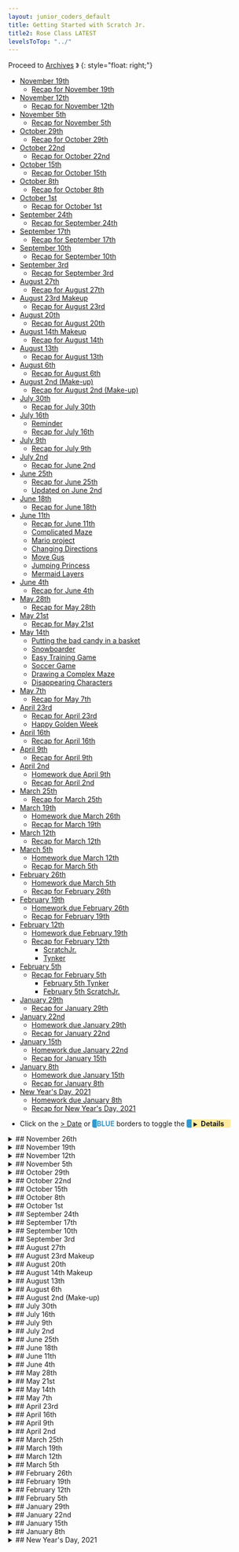 ```yaml
---
layout: junior_coders_default
title: Getting Started with Scratch Jr.
title2: Rose Class LATEST
levelsToTop: "../"
---
```



Proceed to [Archives](./RoseClassNotesArchived.html) 》 
{: style="float: right;"}
<br clear="both">

<div id="toc">

* [November 19th](#november-19th)
  * [Recap for November 19th](#recap-for-november-19th)
* [November 12th](#november-12th)
  * [Recap for November 12th](#recap-for-november-12th)
* [November 5th](#november-5th)
  * [Recap for November 5th](#recap-for-november-5th)
* [October 29th](#october-29th)
  * [Recap for October 29th](#recap-for-october-29th)
* [October 22nd](#october-22nd)
  * [Recap for October 22nd](#recap-for-october-22nd)
* [October 15th](#october-15th)
  * [Recap for October 15th](#recap-for-october-15th)
* [October 8th](#october-8th)
  * [Recap for October 8th](#recap-for-october-8th)
* [October 1st](#october-1st)
  * [Recap for October 1st](#recap-for-october-1st)
* [September 24th](#september-24th)
  * [Recap for September 24th](#recap-for-september-24th)
* [September 17th](#september-17th)
  * [Recap for September 17th](#recap-for-september-17th)
* [September 10th](#september-10th)
  * [Recap for September 10th](#recap-for-september-10th)
* [September 3rd](#september-3rd)
  * [Recap for September 3rd](#recap-for-september-3rd)
* [August 27th](#august-27th)
  * [Recap for August 27th](#recap-for-august-27th)
* [August 23rd Makeup](#august-23rd-makeup)
  * [Recap for August 23rd](#recap-for-august-23rd)
* [August 20th](#august-20th)
  * [Recap for August 20th](#recap-for-august-20th)
* [August 14th Makeup](#august-14th-makeup)
  * [Recap for August 14th](#recap-for-august-14th)
* [August 13th](#august-13th)
  * [Recap for August 13th](#recap-for-august-13th)
* [August 6th](#august-6th)
  * [Recap for August 6th](#recap-for-august-6th)
* [August 2nd (Make-up)](#august-2nd-make-up)
  * [Recap for August 2nd (Make-up)](#recap-for-august-2nd-make-up)
* [July 30th](#july-30th)
  * [Recap for July 30th](#recap-for-july-30th)
* [July 16th](#july-16th)
  * [Reminder](#reminder)
  * [Recap for July 16th](#recap-for-july-16th)
* [July 9th](#july-9th)
  * [Recap for July 9th](#recap-for-july-9th)
* [July 2nd](#july-2nd)
  * [Recap for June 2nd](#recap-for-june-2nd)
* [June 25th](#june-25th)
  * [Recap for June 25th](#recap-for-june-25th)
  * [Updated on June 2nd](#updated-on-june-2nd)
* [June 18th](#june-18th)
  * [Recap for June 18th](#recap-for-june-18th)
* [June 11th](#june-11th)
  * [Recap for June 11th](#recap-for-june-11th)
  * [Complicated Maze](#complicated-maze)
  * [Mario project](#mario-project)
  * [Changing Directions](#changing-directions)
  * [Move Gus](#move-gus)
  * [Jumping Princess](#jumping-princess)
  * [Mermaid Layers](#mermaid-layers)
* [June 4th](#june-4th)
  * [Recap for June 4th](#recap-for-june-4th)
* [May 28th](#may-28th)
  * [Recap for May 28th](#recap-for-may-28th)
* [May 21st](#may-21st)
  * [Recap for May 21st](#recap-for-may-21st)
* [May 14th](#may-14th)
  * [Putting the bad candy in a basket](#putting-the-bad-candy-in-a-basket)
  * [Snowboarder](#snowboarder)
  * [Easy Training Game](#easy-training-game)
  * [Soccer Game](#soccer-game)
  * [Drawing a Complex Maze](#drawing-a-complex-maze)
  * [Disappearing Characters](#disappearing-characters)
* [May 7th](#may-7th)
  * [Recap for May 7th](#recap-for-may-7th)
* [April 23rd](#april-23rd)
  * [Recap for April 23rd](#recap-for-april-23rd)
  * [Happy Golden Week](#happy-golden-week)
* [April 16th](#april-16th)
  * [Recap for April 16th](#recap-for-april-16th)
* [April 9th](#april-9th)
  * [Recap for April 9th](#recap-for-april-9th)
* [April 2nd](#april-2nd)
  * [Homework due April 9th](#homework-due-april-9th)
  * [Recap for April 2nd](#recap-for-april-2nd)
* [March 25th](#march-25th)
  * [Recap for March 25th](#recap-for-march-25th)
* [March 19th](#march-19th)
  * [Homework due March 26th](#homework-due-march-26th)
  * [Recap for March 19th](#recap-for-march-19th)
* [March 12th](#march-12th)
  * [Recap for March 12th](#recap-for-march-12th)
* [March 5th](#march-5th)
  * [Homework due March 12th](#homework-due-march-12th)
  * [Recap for March 5th](#recap-for-march-5th)
* [February 26th](#february-26th)
  * [Homework due March 5th](#homework-due-march-5th)
  * [Recap for February 26th](#recap-for-february-26th)
* [February 19th](#february-19th)
  * [Homework due February 26th](#homework-due-february-26th)
  * [Recap for February 19th](#recap-for-february-19th)
* [February 12th](#february-12th)
  * [Homework due February 19th](#homework-due-february-19th)
  * [Recap for February 12th](#recap-for-february-12th)
    * [ScratchJr.](#scratchjr)
    * [Tynker](#tynker)
* [February 5th](#february-5th)
  * [Recap for February 5th](#recap-for-february-5th)
    * [February 5th Tynker](#february-5th-tynker)
    * [February 5th ScratchJr.](#february-5th-scratchjr)
* [January 29th](#january-29th)
  * [Recap for January 29th](#recap-for-january-29th)
* [January 22nd](#january-22nd)
  * [Homework due January 29th](#homework-due-january-29th)
  * [Recap for January 22nd](#recap-for-january-22nd)
* [January 15th](#january-15th)
  * [Homework due January 22nd](#homework-due-january-22nd)
  * [Recap for January 15th](#recap-for-january-15th)
* [January 8th](#january-8th)
  * [Homework due January 15th](#homework-due-january-15th)
  * [Recap for January 8th](#recap-for-january-8th)
* [New Year's Day, 2021](#new-years-day-2021)
  * [Homework due January 8th](#homework-due-january-8th)
  * [Recap for New Year's Day, 2021](#recap-for-new-years-day-2021)

</div>

-   Click on the [> Date]() or <span style="color: #3399cc;  border-left: 9px solid #3399cc!important;border-radius: 4px 4px; font-weight: bold">BLUE</span> borders to toggle the <span style="background-color:#ffeca0; border-left: 10px solid #3399cc !important;border-radius: 4px 4px;"><b> &nbsp;<span style="font-size: 70%">▶︎</span>&nbsp;&nbsp;Details&nbsp;&nbsp;&nbsp;&nbsp;</b></span> 

<details markdown=1>
<summary markdown=1>## November 26th
</summary>

## November 26th


### Recap for November 26th

Good progress today, forward class today, though we started off with a rousing session of a game that I recently made. The kids were nice enough to give it a thorough test run. 

{% include zakviewer.html Name="PBRR Paint Battle Crush on Scratch" ID="https://scratch.mit.edu/projects/601710943/" caption="" %}


Then back to work:

Kimetsu no Yaiba 

{% include zakviewer.html Name="Kimetsu no Yaiba" ID="https://scratch.mit.edu/projects/607328364/" caption="Student K made the ball move in a zig zag on key press." %}

Harry Potter

{% include tynkerprojectpage.html Name="Harry Potter" ID="https://www.tynker.com/play/christmas-project/61a360f8e1380855ee2817d4-878417XqWNXzQlrpsQ72WzjKftAdYk" caption="Student Y worked on making buttons and clicking the buttons go to a new level. He also added music" %}

</details>


<details markdown=1>
<summary markdown=1>## November 19th
</summary>

## November 19th

### Recap for November 19th

Kimetsu No Yaiba 
  : Today Student K  made the effects we make in previous weeks be hidden at the start. We make the effects start at tanjiro, even after he has moved using when arrow key is pressed blocks. He modified some of the effects to make them look better. 

{% include zakviewer.html Name="Kimetsu No Yaiba 2021 11 19" ID="https://scratch.mit.edu/projects/604612623/" caption="Press the arrow keys and buttons to see the effects." %}

</details>


<details markdown=1>
<summary markdown=1>## November 12th
</summary>

## November 12th

### Recap for November 12th

Flaming sword animation
  : Student K made a simple animation so that a flame would fly out his sword. We used the onion skin feature of Scratch a little bit more used a repeat loop to cycle the costumes, with a small wait in between. We figured out together how many times we would need to go through the loop based on how many costumes we would need. This is counter-intuitive, because actually you need to step through one less that the number of costumes. This is a good exercise in logical thinking. 


{% include zakviewer.html Name="Kimetsu No Yaiba 2021 11 12 KEI on Scratch" ID="https://scratch.mit.edu/projects/600495591/" caption="Click the button at the top right to see the effect." %}


Student Y worked on making his death ray turn white. He had the right blocks but had to do some work to correct the sequence of actions. In addition we had to figure out exactly how many times to repeat one of the loops. This involved a little bit of  algebra. We had to solve the equation 30 + 15 * x = 5585. The answer, 370, represents the number of times the size needed to be increased before it completely filled the screen. After that, we needed to detect when all the clones have been deleted before transtioning to the next level. We created a variable that added one each time a clone is created and subtracted one each time a clone is deleted. A wait until 1 loop waits until this variable returns to zero before switching to the next level. 

{% include tynkerprojectpage.html Name="" ID="https://www.tynker.com/play/test/6184ed36b8e619673c62e17a-231610XjGq8WUhbSaJ5hEmgsSmKrIk" caption="this demonstates how the transition works" %}

</details> 

<details markdown=1>
<summary markdown=1>## November 5th 
</summary>

## November 5th 



### Recap for November 5th 

Kimetsu No Yaiba
  : Two classes ago we made a water breath that jumps in a parabola across the screen. This week we modified it so the fire breath gets larger and then smaller as it moves along the parabola. The key is understanding that the velocity is positive as it rises, and negative as it falls. So it changes size along with the velocity.

{% include imgur.html title="Kimetsu No Yaiba 2021 11 05 KEI on Scratch" ID="" caption="https://i.imgur.com/9rk9i7p.png" width="" height="" spacer="" %}
  
  
{% include zakviewer.html Name="Kimetsu No Yaiba 2021 11 05" ID="https://scratch.mit.edu/projects/595753085/" caption="Click the 3rd button to make the fire breath move." %}

Harry Potter
  : Student Y worked on improving Voldermort's death ray. His goal was to make the ray get larger and larger until it turned totally white. We were finally able to create the effect using the brightness and invert effects. When Harry survives the curse, he 
  gets a scar. He also added some trees to add texture to the project.

  
{% include tynkerprojectpage.html Name="" ID="https://www.tynker.com/play/change-backdrop/6184ed36b8e619673c62e17a-135807XkA7t8ErUBDELEmfqe3DsyAk" caption="The effect can be seen here." %}

</details>


<details markdown=1>
<summary markdown=1>## October 29th
</summary>

## October 29th


### Recap for October 29th

Harry Potter
  : Today we used clones to send a death ray to Baby Harry Potter. We modified the shape of the bullet and controlled how many bullets and where they came and went to. As always, very precise work from Student Y.

{% include tynkerprojectpage.html Name="" ID="https://www.tynker.com/play/harry-potter-2020-10-29/6180aaa636af7560642df6fc-530578XiQM9kLUL7hfGOBYQHcUyEok" caption="" %}


Kimetsu no Yaiba 
  : Student K worked on making the sword, tanjiro, and water breath all move together. This involved making all of them respond to  a flash broadcast, as well as making sure they were properly positioned together in relation to each other with change x and y blocks before the main movement started. Next week we will add a fire breath.

{% include zakviewer.html Name="Kimetsu No Yaiba 2021 10 29 KEI" ID="https://scratch.mit.edu/projects/593605807/" caption="" %}

</details>





<details markdown=1>
<summary markdown=1>## October 22nd
</summary>

## October 22nd

### Recap for October 22nd


Kimetsu no Yaiba Game
  : Something really special happened in our class today. Today's goal was to make a character move when the first button was clicked. The student chose a path for the character like a slanted letter N. To show how to make the character glide slowly up and to the right, I was effectively teaching the student simple (cartesian) geometry. And, by using variables to code it I was introducing simple algebra. What was amazing that this would normally be considered several years beyond this student's math level, but by using Scratch (and going in small incremental steps) he was able to understand the basic concepts **naturally**. It was really great! This was a perfect example of how learning coding can enhance, even accelerate, learning in other fields. 

{% include imgur.html title="" ID="https://i.imgur.com/IheZ66y.png" caption="Algebra and geometry meet Scratch:<br> X' = X + A, Y' = Y + B " width="" height="" spacer="" %}

{% include zakviewer.html Name="Kimetsu No Yaiba 2021 10 22 Wave Motion in an N on Scratch" ID="https://scratch.mit.edu/projects/588211736/" caption="Click on the top left button to see the wave move in an N shape" %}

Harry Potter
  : This week worked on creating a better green flash of light for Voldermort's spell against Baby Harry Potter. First I showed how we could use clones to create the effect:

{% include zakviewer.html Name="Death Ray Demo on Scratch" ID="https://scratch.mit.edu/projects/587873991/" caption="Demo of death ray. Click anywhere on stage to cast the spell. Click many times with short waits to create cool effects. Click Voldermort to toggle the color effect." %}

We added a wand to the Voldemort character, which involved good paint tool practice, carefully reshaping and positioning the wand. Then we identified the start and stop points of the spell and were able to make it go to the end of the wand.

{% include tynkerprojectpage.html Name="" ID="https://www.tynker.com/play/harry-potter-demo-2021-10-23-just-the-awntd/61731384c8677e39b447baee-812897Xj9fAi8gyKTrhyWBqQ2AZzok" caption="This is a demo. The green dot that appears after 5 seconds will be a death ray. " %}

Duel to the Death
  : During the break we all had a lot of fun playing Harry Potter Death Duel together.

{% include zakviewer.html Name="Harry Potter Duel on Scratch" ID="https://scratch.mit.edu/projects/123453890/" caption="" %}


</details>

<details markdown=1>
<summary markdown=1>## October 15th
</summary>

## October 15th

### Recap for October 15th

Kimetsu no Yaiba
  : Today Student K aimed to make his character jump across the stream in a parabola. I showed him how to make gravity and I gave him the code for small loop that makes a parabola. He spent some time carefully copying it which I think was a very good practice using the interface, for example, typing, finding blocks, and distinguishing blocks from each other, as well as getting a sense of what the blocks do. 
  
  : Once he got that coded, we had to do a little troubleshooting. Instead of jumping in a parabola, his character jumped up and down. I prompted him to describe carefully what had gone wrong and what block would have an effect on that. By doing this, he was able to notice that he had used a set block instead of a change block. 

Harry Potter
  : Student Y took to the blackboard and in very good detail gave a broad picture of his entire project especially the final section that involves a game between Voldemort and Dumbledore. 


  : In the game, people use the keyboard to increase the strength of different aspects of the actor, such as the wand, the "thoughts", the bravery, and the strength of the character. When you press the space key the two characters cast a spell and attack each other with a flash of light. 

  : This looks like it might be a very very interesting game and having an overview of where the game will go will help us be able to coded. In addition he worked on the latter part of Section 2. by fine tuning how the character of Dumbledore appears and speaks. I showed him how to use the same block with an exciting excited thought bubble to make it look more interesting. 

</details>



<details markdown=1>
<summary markdown=1>## October 8th
</summary>

## October 8th


### Recap for October 8th
 Student K worked on his Kimetsu No Yaiba game. We discussed how th game would be played. We focused on dividing the game into Actors, Objects, and Events. 

* Actors: Hero and Bad Guy
* Objects: Buttons for different Attacks
* Events:
  * Bad guy attacks when the Hero is too close
  * Hero attacks when the space bar is pressed
  * Hero dies if Health points are less thaan 0
  * Bad guy dies if Health points are less than 0
  * When Wather Breath button is pressed, the Water Breath Attack happens.

{% include zakviewer.html Name="Kimetsu No Yaiba 2021 10 08" ID="https://scratch.mit.edu/projects/581149671/" caption="Clicking the 2nd Actor makes the arrows fly as a  Water Breath" %}

Student Y added more action to his Harry Potter game. In addition to adding a new chapter, he added a 'flash of light' effect as Voldermort attack Harry. He also helped the other student explain his game.


{% include tynkerprojectpage.html Name="" ID="https://www.tynker.com/play/harry-potter-2021-10-08/6163d7e312456d08885b576b-673006XuO18akfLPQHFuhFPvZaZcQk" caption="" %}
</details>



<details markdown=1>
<summary markdown=1>## October 1st
</summary>

## October 1st

### Recap for October 1st

The theme of the day was user input. Student discovered ways that adding user input can make a game more fun.

Harry Potter
  : Student Y made me a list of Harry Potter projects that he enjoyed. He learned how to copy and paste urls and made a list including a short description of what he liked about each project. He seem to especially enjoy a project about dueling Harry Potter's that involved user clicking certain keys. 

{% include tynkerprojectpage.html Name="" ID="https://www.tynker.com/play/harry-potter/611629f32b927977910a841a-793091XqZg8j,6OqLt2LgDVUqsO28k" caption="Hopefully he will incorporate some of that into his ongoing Harry Potter project.,, which has been extended since last time." %}



Fighting Game
  : Student K also continued working on his recent Fighting Game. He combined two sprite into one with two costumes, and also learned how to make the character respond to keep presses to control the characters who are fighting.

{% include zakviewer.html Name="Untitled\-2" ID="https://scratch.mit.edu/projects/530894339/" caption="This now includes a health bar as well, but it doesn't quite work." %}


</details>


<details markdown=1>
<summary markdown=1>## September 24th
</summary>

## September 24th

### Recap for September 24th


Tynker
  : Kids worked on individual projects today

Harry Potter
  : Student Y continued adding narration to his Harry Potter Project. 
  
{% include tynkerprojectpage.html Name="" ID="https://www.tynker.com/play/harry-potter/611629f32b927977910a841a-472026Xlb4Tl6yYlIoqM.VtCi6FPok" caption="" %}

He was very excited to be able to synchronize the sound to his animation.

{% include tynkerprojectpage.html Name="" ID="https://www.tynker.com/play/harry-potter-gifs-/61235abf1ca85a315c557f2a-271496XoqbvdhcgmU.xD8jIYm04Sgk" caption="" %}


Student R started working on a Kimestu no Yaiba project. T


{% include tynkerprojectpage.html Name="" ID="https://www.tynker.com/play/-/614d79dbb118f97fa74957f4-858201XlqaX9QXu6DPKDAgUcWZLD0k" caption="" %}

Scratch
  : Students Y and R worked on exploring various Scratch Projects for future projects. 

Farewells
  : During the break time, we celebrated the last day of some of our students. We wish them good luck and good fortune on their travels, and look forward to seeing them again in the future.


</details>



<details markdown=1>
<summary markdown=1>## September 17th

</summary>

## September 17th


### Recap for September 17th

Songs
  :: The main challenge for today in the Songs project was making the buttons disappear when the music is playing, and come back when the music is done. We needed to create several blocks like the ones below. 

{% include imgur.html title="" ID="https://i.imgur.com/levL7MS.png" caption="Careful attention has to be paid to the names of the clear screen messages to make it work." width="" height="" spacer="" %}

{% include tynkerprojectpage.html Name="" ID="https://www.tynker.com/play/sounds/6147b5b9d4521b44ce1131fd-830031XqxXMOfnZAtG8fyaCQg80dok" caption="" %}

Harry Potter
  : Student Y added more to his story about Harry Potter, especially working on playing with the size and timing of Voldermort's appearance.

{% include tynkerprojectpage.html Name="" ID="https://www.tynker.com/play/harry-potter/611629f32b927977910a841a-201699XsSKPbkDjEPUhfEOGx5,qQkk" caption="" %}


Scratch
  : The scratch kids explored and "hacked" a few drawing projects such as the following one. 

{% include zakviewer.html Name="Drawing Shapes v2 needs fix" ID="https://scratch.mit.edu/projects/570379323/"  caption="The original code was too difficult for them, but the goal was to demonstrate some of Scratch's capabilities." %}


ScratchJr 
  : Student J Created a Road Crossing project, with a little help from me, a bit similar to this one:

  
{% include giphy.html link="https://media.giphy.com/media/DDDMOrtKeBEyue6KVF/" %} 




</details>


<details markdown=1>
<summary markdown=1>## September 10th
</summary>

## September 10th

### Recap for September 10th


Music Jukebox
  : Student R adapted a Music Jukebox project on Tynker. She worked on using the when this actor clicked blocks. She chose and imported some music, and made buttons that would play the music when clicked. In addition she learned to use broadcasting to make the other buttons disappear when one piece of music is playing. We talked about the advantages and disadvantages of putting text on the background or in the character itself.  

Harry Potter 
  : Student Y continued working on his Harry Potter Project, adding more narration and action. He used the set size block to control the size and swith costume blocks to change the character as the story proceeded.

First Person Shooter
  : The Scratch kids did a First Person Shooter Tutorial that involves movement and forever loops.

{% include zakviewer.html Name="rabbit FPS simplified tutorial 1 setting up the bad guy" ID="https://scratch.mit.edu/projects/568671949" caption="" %}

</details>




<details markdown=1>
<summary markdown=1>## September 3rd
</summary>

## September 3rd

### Recap for September 3rd

Today students worked on individual projects. Projects included

Basket Game
  : The student added more balls ot his game. The project uses conditionals, screen wrapping, movement blocks

First Person Shooter
  : We made the gun for the shooter, and talked about drawing and object placement, direction angles and limiting movement, following the mouse. 

{% include imgur.html title="" ID="https://i.imgur.com/7PD2m9f.png" caption="This keeps the gun pointing within a given sector" width="" height="" spacer="" %}

Harry Potter Game 
  : This student started making an introduction to Harry Potter Project, based on a model I gave him.

Beginning ScratchJr.
  : A new student joined this week, and I gave him an introduction to ScratchJr that included using the green flag and touch blockss, and various other blocks. Based on the fishtank sample project he make his own project

</details>


<details markdown=1>
<summary markdown=1>## August 27th
</summary>

## August 27th

### Recap for August 27th

Today we had kids doing a variety of projects. Some kids were working on modifying the Cat Training project from last week. We added jumps and costume changes. The project is primarily a demo project to explain broadcasts, it includes some repeat loops and motion scripts. 

{% include zakviewer.html Name="Cats v2" ID="https://scratch.mit.edu/projects/560505433/" caption="" %}



A Tynker student continued gathering items for a Harry Potter project. We talked about you could make a simple Harry potter project using the images he was collecting. The idea was to have a narrator who would tell the story and the action would be illustrated to the side using the gifs. As an incentive, we agreed to each a make a Harry Potter project to share with each other. I showed him the first part of my project:

{% include tynkerprojectpage.html Name="Voldermort" ID="https://www.tynker.com/play/voldermort-is-a-scary-dude/612aeeda49d5e357891e2e6e-361824Xr3j3haFusUHp9,HBzlsFYck" caption="" %}

Another student added a sequel to her Favorite Song Project. I like this kind of project that shows the student's individuality. 


{% include tynkerprojectpage.html Name="" ID="https://www.tynker.com/play/my-favorite-song-part-2/612c55cf419e6a561c1e0c3a-822927XndSxgcLe294xaBv1RPco6Ak" caption="This kind of project depends on using levels and simple say blocks, but is a good beginning for larger projects." %}


</details>


<details markdown=1>
<summary markdown=1>## August 23rd Makeup
</summary>

## August 23rd Makeup

### Recap for August 23rd

Student Y learned how to import gif files into Tynker and started a Harry Potter project.


{% include tynkerprojectpage.html Name="Harry Potter Gifs" ID="https://www.tynker.com/play/harry-potter-gifs-/61235abf1ca85a315c557f2a-968910XpFFFTCfrRYrqXvp7yJ3rsok" caption="" %}

</details>



<details markdown=1>
<summary markdown=1>## August 20th
</summary>

## August 20th


Several announcements:
  : The class notes for last weekend are on the website. We have had a lot of makeup classes recently, and, to avoid confusion, let me explicitly state that class notes for your child's makeup classes are on the page for their usual class, not for the day they attended. For example a Monday student who attends a makeup on Friday will have any notes relevant to him/her on the Monday Page. 

  : Since we are heading into another Emergency Period, we will be strictly enforcing our Covid guidelines around hand washing, social distancing and mask wearing, etc. If you could remind your child these are important rules and of the need to cooperate with them that would be helpful. In addition, seating and snack times will be staggered accordingly.

  : We are pleased that for the most part students are focused and attentive during class, and with their cooperation we are creating a fun, relaxed, yet productive learning environment. However, to maintain this, it would be a good time to remind your child that the main activity in class should be working on assignments and projects, i.e. learning to code. I want to avoid ending the day with a child not having made any tangible progress.  Exploring games and playing them, while educational and part of our goal, is better done at home.

  : (To clarify: We do encourage students to explore the many games that Scratch and Tynker make available, and investigating and hacking other projects is a valid part of learning. We also understand the temptation to play them in class is very strong. However, this can easily become a distraction (for them and others) and a gentle reminder from parents would help me better keep these factors in balance. We do provide free time during breaks, and this is not meant as a ban, but a reminder.)

  : Lastly, our class policy is that students should make an effort to communicate, even amongst themselves, in English, as much as practicable, especially during the first section of class. We understand the limitations around this, but we want to be sure this expectation is clearly understood by all so that we can help support them with this. 

### Recap for August 20th


Today Student R made some corrections to her Dance Party and My Favorite Song Tynker projects, including adding animations for some of the characters. Then she did the Spin Draw Tutorial, and added some keypress actions to make the stamp bigger and smaller when s and b are pressed, and to change the stamp costume when a is pressed. She also added some background music. 

{% include tynkerprojectpage.html Name="" ID="https://www.tynker.com/play/spin-draw-08-20/611f8971fca07666a526cbf5-640424Xl5jRCPCMlUehbh1z,jkRMQk" caption="" %}


Student K worked on a Scratch Basket Catching Game. He learned a little about x and y coordinates He made the y coordinate of all his balls the specific y value so he could see them in  a line at the top of the screen. When his balls hit the bottom of the screen, by choosing a random position, but setting the y value to that specific value, they would all fall again from the same place.. 

![Imgur](https://i.imgur.com/R7QZdAb.png)

{% include zakviewer.html Name="Basket Game 08 20" ID="https://scratch.mit.edu/projects/562223681/" caption="" %}

</details>



<details markdown=1>
<summary markdown=1>## August 14th Makeup
</summary>

## August 14th Makeup


### Recap for August 14th

Scratch students Y  and R worked on an easy Cat Training project, based on a  student's original project. We taught the cat to sit, lie down, run, and roar. 

{% include zakviewer.html Name="Cat Training" ID="https://scratch.mit.edu/projects/560505433" caption="" %}


</details>

<details markdown=1>
<summary markdown=1>## August 13th
</summary>

## August 13th


### Recap for August 13th

Student R made a Dance Project on her own. This project showcases some of the things she learned in the Moving Gus Project, such as changing levels, changing directions, and animating conversations.

{% include tynkerprojectpage.html Name="" ID="https://www.tynker.com/play/my-favorite-song-muzic-08-13/611ab3d7acb9f23a1f1e6566-227373XqmvLPHbAbnbTWlW4HW5Y,wk" caption="wait 3 seconds once clicking for the project to begin. I have modified it slightly to protect privacy." %}


Student Y contemplated making a Harry Potter project, based on the comic book tutorial project. He created a storyboard for the project, but finding a way to make the Harry Potter Actors (that is to say the graphics) was difficult. I suggested importing images from gifs, but this does require quite a bit of work. Student R will have to decide whether to do the storyboard with stock characters, draw his own characters, or modify his project in some other way.

{% include tynkerprojectpage.html Name="" ID="https://www.tynker.com/play/comic-joke-for-y/611ab7ad524a7540e6483287-167044XqasJPI1c4zFNt8xMzz1ZeUk" caption="This is a modifications of the orginal project to show how Baby Harry Potter could be part of it." %}


Student K continued working on his Falling Ball game. We talked a little about incorporating user actions into his game. He decided that clicking the ball would send the player to ahe next level. 

```
when this sprite clicked
if <<(x position) = [200]> and <(y position) = [-150]>> then
    broadcast [New Level v] and wait
end
```
{: .msb}

We noticed that his ball bounced a bit too far to the right and down. We used the following standard method of keeping the ball within limits:

```
if <touching color [#83fffc]?> then
        change y by (5)
    end
    if <(y position) < [-150]> then
        go to x: (x position) y: (-150)
    end
```
{: .msb}

Then he began deciding what would happen on his next level.

</details>

<details markdown=1>
<summary markdown=1>## August 6th
</summary>

## August 6th

### Recap for August 6th


Student K graduated up to Scratch this week. We worked together on making this falling ball project, including code for making the ball move right and experience gravity. 

{% include imgur.html title="Falling Ball" ID="https://i.imgur.com/2BoMLiH.png" caption="If the ball is touching the blocks, it 'undoes' gravity, else gravity continues." width="" height="" spacer="" %}

Student R explored animation blocks and made this little introduction to dance project. 

{% include tynkerprojectpage.html Name="Dance Party" ID="https://www.tynker.com/play/dance-party-/6103bd59e5cb674df461d19d-663860XvL.ca0P8JcWsZdImn7gIk4k" caption="Student M has made great progress in the past few weeks. " %}

Student Y ran up against a particularity of Tynker. He wanted to make the copies of the stock Tynker character, some of which woudl be bad guys, some of which would be good guys. Though it seems logical that one should be able to do this, in fact Tynker prevents this. 

{% include tynkerprojectpage.html Name="Super Fight" ID="https://www.tynker.com/play/super-fight-yuk-08-06/610eb31036ffcf2a0f47ac74-853791XlupTH,ffxDCyIs7,Om4MCAk" caption="If you change one copy of the stock character, they all get changed. They are all clones of each other rather than separate copies." %}

</details>


<details markdown=1>
<summary markdown=1>## August 2nd (Make-up)
</summary>

## August 2nd (Make-up)

### Recap for August 2nd (Make-up)

Today we had a make-up class where Student R, working mostly on her own, conceived, coded and completed this lovely project. She has clearly come a long way, showing an understanding of different level, animating characters, sequencing conversations, using "flash screens" and other story framing devices, not to mention concentration, creativity, and attention to detail. Wonderful work! 

{% include tynkerprojectpage.html Name="Dance Party!!!" ID="https://www.tynker.com/play/dance-party-07-02-/6108392e455ee85bfb52d87c-881370XgfuKcB6ZcdNQjm.enhfZMQk" caption="Let's Dance!" %}


</details>


<details markdown=1>
<summary markdown=1>## July 30th
</summary>

## July 30th

### Recap for July 30th


Two ScratchJr. students graduated to Scratch this week. we worked on signing them in, and doing some basic tutorials. As is typical, they became very interested in importing their favorite pictures and characters into projects.

Another ScratchJr. student worked on a speed test project. The idea is to see how adding more copies of a block changes the way the block performs, such as going faster. The project is open-ended so as to encourage creativity and exploration.

In Tynker,  Sword fighting project is still very near completion. Student Y ran into a problem that he couldn't tell what his broadcast blocks were doing. I suggested he use more descriptive names for them.

Tynker student R finally completed her Moving Gus Project! It is great! 

{% include tynkerprojectpage.html Name="Moving Gus Final" ID="https://www.tynker.com/play/move-gus-web-7-31/6108377fe7e0956a7666ccf2-778692XikzY5tGEKYZStauM5G8GT4k" caption="Great Work!" %}

After that she began exploring for other projects to do next.


Two Tynker students are going on break, and I made a last minute push to finish their projects as much as possible before they left. 

For the Crossy Road project we added a test to see if the main actor was touching the cars, using an "or" conditional. We changed from having the game end when she touches the cars to her going back to the start when she touches the cars. We also added a "You Win" message when she touches the flag. We also added jeep that nudges you move if you take too long. These were some great ideas and the game is a nice success.

For the Mermaid Project, we talked about some options for her game, her modification of the day was to add a score when you catch the good candy, such as the blue candy. This taught her a bit about creating, setting, and changing variables.


</details>


<details markdown=1>
<summary markdown=1>## July 16th
</summary>

## July 16th

### Reminder 
### Recap for July 16th

ScratchJr.
  : This week we had a student visiting us, which gave an opportunity for kids to show off some of their projects to him, as well as to teach him the basics of ScratchJr.

  THe most popular of the games they worked with was the mario project from a few weeks ago. The student needed some help explaining how to make the characters disappear.

Sword Fight
  : The Sword Fight project is effectively finished. The student added a bronze match, and then a final goodbye and thank you for all the characters.  We discussed future projects, including a fainting project and a Harry Potter Project.

{% include tynkerprojectpage.html Name="Sword Fight, Final" ID="https://www.tynker.com/play/sword-fight-7-16/60f300f24eead70c053d828a-983637Xud.F.fZlNKUUl61lzS.Cc0k" caption="A lot of good independent work and problem solving went into this, so job well done." %} 


Move Gus 
  : The Move Gus project is also nearing completion. The student what is planned to be the last level, with the final battle. We talked about how the project would go from here and she began coding it.

{% include tynkerprojectpage.html Name="" ID="https://www.tynker.com/play/move-gus-web-07-16/60f30173bce1af444960d5b4-199724XkSoFoy1ZZ9p9z434V2Dctwk" caption="" %}


Mermaid
  : This week we added a flashing "Good Job" when the character gets the good candy. I explained how we would make it flash.


{% include imgur.html title="" ID="https://i.imgur.com/qBwOVzO.jpg" caption="We will call this routine when she catches good candy." width="200px" height="" spacer="" %}


</details>



<details markdown=1>
<summary markdown=1>## July 9th
</summary>

## July 9th


### Recap for July 9th
 
 
ScratchJr
  : Two of the ScratchJr. kids continued working on the Space invaders game, specifically making the space invader appear and descend. This was challenging for them, and we walked through it a few times, including using the white board to map out the different actions needed. Student R was able to finish it after sorting out a problem with his left and right arrow buttons. 
  
  Student Y is about halfway finished, but became interested in a frog jumping game some other kids were working on, so he tried his hand at that. This was really a very simple project with the goal of getting the kids to think of ways of making it more interesting. For example, student H turned the frogs into a herd of elephants.

Sword Fight  
  : The sword fight project continues, with some debugging cause the fighters wouldn't get up after fighting. Were they fighting too hard? No, they just needed an idle animation block. The fighters now also get awards.  This is still a work in progress.

Move Gus
  : Level 4 of Gus move project was having some problems. One problem was that an extra stage was somehow introduced, and it took some detective work to figure it out. In addition, some special settings had to be adjusted. She had copied the actors without copying the settings such as making the platforms static active so they would stay still and stop the actors, but making the heroine not static or active, so she would feel gravity.  We also made the game move to level 5 when the heroine falls, which in this game she will. 

Crossy Road 
  : A Tynker kid started working on a road crossing game. We chose a road costume for her to use, and she coded some cars crossing the road and a character who crosses it.

{% include tynkerprojectpage.html Name="Crossy Road" ID="https://www.tynker.com/play/crossy-road-7-11/60eaa2ee9a37a764174e271e-593343Xt41tnrp1GGdprof4yWKsWUk" caption="Nexxt will make her return home when she is hit." %}

Mermaid
  : The mermaid game is almost finished. Once the last candy is taken, the mermaid takes the basket to the center of the stage and then drops all the candy. I explained to her how to make this happen with messages and glide blocks, and we will start coding it next week.

</details>



<details markdown=1>
<summary markdown=1>## July 2nd
</summary>

## July 2nd

### Recap for June 2nd

Omission from last week.
  : I omitted a discussion of the Space Invaders ScratchJr. Project in last week's class notes. Please see last week's entry for the omitted information.


Space invaders
  : At the start of class, some ScratchJr. students continued working on space invaders. To make it easier, we divided the project into 2 parts, and the kids worked on each part.

{% include imgur.html title="Shooting Cat" ID="https://i.imgur.com/2JXGFL0.gif" caption="This moves the player and shoots the arrow" width="" height="" spacer="" %}


{% include imgur.html title="Invader" ID="https://i.imgur.com/0a25min.gif" caption="This is the invader, who also shoots" width="" height="" spacer="" %}

{% include imgur.html title="Student R Space Invader" ID="https://i.imgur.com/FhuRjCO.gif" caption="Student Y seemed to get the basic idea, with some bugs. Nice Invader!" width="" height="" spacer="" %}


{% include imgur.html title="" ID="https://i.imgur.com/EStSDFs.gif" caption="Student Y enjoyed making the barber pole." width="" height="" spacer="" %}



Quiz
  : Today's project was a quiz game. The children started on it by making questions. Some did math questions, another did Curious George Questions.

{% include imgur.html title="" ID="https://i.imgur.com/TjuRtL1.gif" caption="This is the demo project." width="" height="" spacer="" %}

Sword Fight
  : Continuing on his excellent work, Student Y added the "last team fight" and "trophy time" stages to his Sword Fight project. We got trophies from the internet and I showed him how to remove the background with pixlr background remover. 

  {% include tynkerprojectpage.html Name="Sword Fight with Trophies" ID="https://www.tynker.com/play/sword-fight-202107-02/60e229277871f55db87bc66b-297240XqKDy7eade6MjY0DsFwVkvwk" caption="There are 2 semifinal matches, and then a grand championship. The winner does a victory dance with his trophies." %}

Doodle Jump
  : Student R continued working on the Doodle jump tutorial. This tutorial has a few mistakes in it: 
  
{% include imgur.html title="" ID="https://i.imgur.com/01fv5Cl.jpg" caption="note the y position at right is erroneously x position in the tutorial at left." width="" height="" spacer="" %}

{% include tynkerprojectpage.html Name="Doodle Jump" ID="https://www.tynker.com/play/doodle-jump-2021-07-02/60e22f7702828872ca53a1f4-652426XouG1WE4EknOv4xTKVdiKRck" caption="We also added some more Kid actor costumes. The game now works, but will need too be incorporated into the main project." %}


</details>


<details markdown=1>
<summary markdown=1>## June 25th
</summary>

## June 25th

### Recap for June 25th


The Final Battle
  : Student Y is doing well using sequential messaging to structure the action in his Sword Fight project, adding the final battle to his Sword Fight project, and also some dramatic music. He has worked very hard on this project, and I think learned a lot from it.

{% include tynkerprojectpage.html Name="Sword Fight Final Battle" ID="https://www.tynker.com/play/sword-fight-6-25/60d8db806ae5ef1432533cda-873665XnwD4pJ1z,h5nfKMSM1HG1ok" caption="" %}

Crossy Road
  : This week, Student C decided to start a new project called Crossy Road, but it is still in the early stages. She may return to her previous project later.

How Levels Work
  : Student A had some more questions about how levels work, especially in our code. I explained that the code does this: Whenever a candy is touched, it broadcasts a message to every character. It says, if I am not the character who was touched, keep moving back until I am at layer 93. If I am the character who was touched, go to level 95." This way the last character touched is always in front of the basket. This explanation really helped her. She started adding this code to the characters and modifying the messages to suit each candy. She also added sound to the project.

{% include tynkerprojectpage.html Name="" ID="https://www.tynker.com/play/mermaid-2-6-28/60d8e4ea34737063b97fc5cb-955616XvHyLqk2mIvEEg,fFKZSEVgk" caption="" %}

### Updated on June 2nd
  : This was orignally omitted here:

Space Invaders
  : Scratch Jr. Students Y and R worked on a simplified version of Space invaders. This is really an exercise in using messages to have one character control another. The kids seem to understand the concept, but have difficulty knowing exactly where to put the elements. Nonetheless they are good at adding their own creative elements, such as this interesting missile, and are excited about making the project:

{% include imgur.html title="" ID="https://i.imgur.com/YEz1ket.gif" caption="Note how the left arrow moves the 2 sprites, but the right arrow makes the 'missile' shoot. Fixing this is one of things we worked on in this class." width="" height="" spacer="" %}



</details>


<details markdown=1>
<summary markdown=1>## June 18th
</summary>

## June 18th

### Recap for June 18th


Combining Projects
  : Student R used the backpack to import the Actors from another tutorial into this one to make the 4th level of her Moving Gus project. This is still a work in progress.


Swordfight
  : After I had made some cleanup to his code, student YY found a bug and worked hard to find the source. I showed him how to sequence the routines with a main loop, and he began adding further routines.


{% include imgur.html title="" ID="https://i.imgur.com/122oYUt.png" caption="Using a sequence of broadcast messages it is easy to follow the main flow of the program." width="" height="" spacer="" %}


ScratchJr.
  : Several ScratchJr. students worked on a variant of Mario. The project involved sending messages to more than one sprite at a time to make them appear and disppear in sequence. We went step by step and most were able to complete it. 


Mermaid
  : Student A's achievement for the day was finally being able to log in all by herself (an ongoing struggle)! Together we reviewed some code for putting her candy at the right level, and she worked on making a "game over" screen.


</details>


<details markdown=1>
<summary markdown=1>## June 11th
</summary>

## June 11th

### Recap for June 11th


### Complicated Maze
Student R has been trying to make a maze. I reviewed with him how to make lines straighter and remove dots. He was having some difficulty because his lines were too close to each other and not straight. 

The source of the problem is that the ScratchJr. interface is very limited in size and detail and available tools. When we move to the more advanced interface in Scratch, this will not be a problem. But, for now, here we are.

We took out a sheet of graph paper and I showed him how to draw a pattern by filling in the squares on the graph paper. The key to using lines in ScratchJr. is identifying the individual lines in the drawing. Each line needs to be handled separately. For example a simple cross can be to lines at right angles, or two L shapes touching at the corner. 

{% include imgur.html title="" ID="https://i.imgur.com/EZ3Airf.png" caption="" width="250px" height="" spacer="" %}



Once you know the lines, then you know how modify them to make the shape you want.


### Mario project
Student Y continued working on his Mario-type game. He chose some characters 


{% include imgur.html title="" ID="https://i.imgur.com/nt80hzl.png)" caption="" width="250px" height="" spacer="" %}



{% include imgur.html title="" ID="https://i.imgur.com/HweHM3w.png" caption="" width="250px" height="" spacer="" %}



{% include imgur.html title="" ID="https://i.imgur.com/f6KXVCH.png" caption="" width="250px" height="" spacer="" %}


and made buttons. We worked together on putting backgrounds to the buttons. 

Then he described what he wanted the characters to do and I showed him how to code it. When we click the button, it sends a message mario and to the kuribos. There are several kuribo characters, but only one is visible. They all move together, but only one is visible at a time. The message makes Mario moves right, and all the kuribo characters move left. Then if the visible kuribo and mario are touching, a message is sent:

1. Hide and return mario to his original spot.
2. visible kuribo disappears 
3. next kuribo returns to his origin and appears 

This repeats until there are no more kuribos and Mario can escape. This video shows how it works, without the mario characters.

{% include imgur.html title="" ID="https://i.imgur.com/x5EkELD.gif" caption="" width="250px" height="" spacer="" %}



### Changing Directions

Student Y continued working on a swrrdfighting project. He wanted his actor to face in different directions so we reviewed the rotation style and point in direction blocks.

### Move Gus

We made some improvements to her Move Gus Project, such as adding a score and switching levels. We also talked about the idle animation.

{% include imgur.html title="" ID="https://i.imgur.com/1DuvIEE.png" caption="This changes the score, ends the game if the score is 5." width="250px" height="" spacer="" %}



### Jumping Princess

I showed her how to make the coins make a sound and disappear when the actor touches them. 

{% include imgur.html title="Disappearing coins" ID="https://i.imgur.com/YkVzxVf.png" caption="" width="250px" height="" spacer="" %}


I showed her how to copy code from one character to another and she started copying the code to all her coins.

{% include imgur.html title="Making coins ding" ID="https://i.imgur.com/lyX68lj.png" caption="The same code works for all her coins" width="250px" height="" spacer="" %}


### Mermaid Layers
She continued working on making bad candy flow to the basket. She asked a good question: what happens if characters are set to the same level? This is a very simple and good question, with a complicated answer, which we will save for another day. We walked through writing the code for one more actor.

</details>


<details markdown=1>
<summary markdown=1>## June 4th
</summary>

## June 4th

### Recap for June 4th

Swordfighting
  : Student Y continued updating his swordfighting project. After the fighters move to the side of the screen, the first two fighters approach each other to fight. We added a broadcast message block to start the sequence. 
![Imgur](https://i.imgur.com/2BLEJ6a.png){: .jsgif}


The next question is how to get the players to alternate kicks. The answer was to use a wait and an animate/wait on one character,

![Imgur](https://i.imgur.com/6JUSI6D.png){: .jsgif}

but a animate/wait and *then* a wait on the other.

![Imgur](https://i.imgur.com/IIC87a6.png){: .jsgif}


{% include tynkerprojectpage.html Name="Swordfighting" ID="https://www.tynker.com/play/sword-fight/60b09ae7a0f91e26d64634e5-947497XmM5C2icx.8pki3SEhT8bMMk" caption="We added a set rotation style and point towards blocks to make the pharaoh look at the first fighter properly." %}

Fairy Treasure Game
  : I suggested Student R add a storyline to her fairy chase game. She added an opening level to her game where the robot steals the fairy's treasure. 

{% include tynkerprojectpage.html Name="Fairy Treasure Game" ID="https://www.tynker.com/play/move-gus-web-5-24-r-0604/60ba823b2cda3f526a7b545c-643764Xtz32bt,CZA8DVWzaHI.78Ek" caption="The robot will send the fairy on an adventure in order to get her treasure back." %}

Mermaid
  : Student A continued adding code to move the candies to the baskets. 
![](https://i.imgur.com/v3ik2Cl.png){: .jsgif}
  : * The key is setting the layer to a value between 50 and 100.

{% include tynkerprojectpage.html Name="NAME" ID="https://www.tynker.com/play/mermaid-2-new-baskets-and-layers-06-04/60ba84f9d0783c791201cd79-705926XrHbQjgfTt4gfF3G0RP31DYk" caption="This time she added the code to the soda bottle." %}

Making Rain
  : Student K started on the making rain project. He was able to make the rain fall fairly easily. I challenged him to add an introductory part and turn it into more of a story.


Maze 
  : Students Y and R continued working on ScratchJr projects. Student Y worked on finding characters for his next project. Student R worked on this rather complex maze project. 

![Imgur](https://i.imgur.com/BSrB9A2.png){: .jsgif}




</details>


<details markdown=1>
<summary markdown=1>## May 28th
</summary>

## May 28th

### Recap for May 28th

Beach Project
  : Student A learned about layers to help put the bad candy in the basket.

Platform Project
  : I reviewed some corrections Student C's project, including making sure the actor costumes are centered and adding physics and gravity. I will continue to review these with her next week.

Scratch Jr.
  The scratch Jr. Prjoect of the week was The Alien Comes to Visit project. Students K, R, and Y each made different version. Here is one version by student K.

{% include imgurmp4.html link="https://i.imgur.com/YsOgS4T.mp4" %}

Move Gus
  : Student R made a lot of progress in her fairy chase project based on "Move Gus" tutorial. She finished the first level with one chaser, and moved on to level 2 with more chasers. She included a timer, and signal for when the game is over. 

{% include tynkerprojectpage.html Name="Move Gus" ID="https://www.tynker.com/play/move-gus-web-5-29/60b2b21e1664507b230992f3-831271Xrq4kW7i6RpNGEE44EC4Rvkk" caption="She also made the fairy cry when she loses. Great ideas!" %}

Swordfighting Contest
  : I reviewed with student Y some suggestions for how to bring the characters on stage using animate and glide blocks which he incorporated into his project. 

{% include tynkerprojectpage.html Name="Swordfighting Contest" ID="https://www.tynker.com/play/sword-fight-5-29/60b2b512bc5cdf551309de4c-283030XlXdAHRcsEUM2iUuyNabBkEk" caption="He also made the judge walk on stage and the the other characters separate." %}

</details>

<details markdown=1>
<summary markdown=1>## May 21st
</summary>

## May 21st

### Recap for May 21st


Candy Project
  : Student A asked how to make the bad candy look like it is IN the basket. The trick is to use a tool like pixlr to cut the basket into a front and back part. We put the front basket in different layers. Then we can put the item between the two layers. I have created the basket pieces for her, and next week we will work on the code.

Jumping Game
  : I showed them a math game (a simplified clone of a popular app). She was inspired by this to create a storyboard for her own her own jumping game. She began creating the characters and next week we will make the magic happen.



Android Chase
  : She started a project where two androids will chase a heroine. She was able to code the keyboard movements for the main actor.

{% include tynkerprojectpage.html Name="NAME" ID="https://www.tynker.com/play/move-gus-web-5-24-r/60aa99a345a06426286720d6-866713XkkZCoS6SqpokcxpgO8oVRQk" caption="Use the arrow keys to move the fairy" %}


Mario Projects
  : Some students finshed their maze projects and were able to make a first stab at the Mario project. Most were were able to make the opening screens and first screen, but some had problems making Mario jump over the gap in the third screen. Next week we will improve their jumps, and make them collect coins.

![Imgur](https://i.imgur.com/gt7YvIV.gif){: .jsgif}
  : * The first two screens work, but the jump in the last screen is still not high enough.

Sword Fighting
  : Student Y came up with an idea for his next project, a story of a sword fighting tournament. We talked about the project and he completed his script and storyboard in clas, and started creating his actors.
</details>



<details markdown=1>
<summary markdown=1>## May 14th
</summary>

## May 14th

### Putting the bad candy in a basket 

Student A wanted the bad candy to go into a basket when it was touched. We spent some time debugging this. You can see it in action if you touch the upside down candied Apple at the bottom right.

{% include tynkerprojectpage.html Name="Putting the bad candy in a basket " ID="[ID](https://www.tynker.com/play/mermaid-2/60544ed19136e31635119118-223215XnfCrPFlG.Uzqs7RrvPrrBEk)" caption=" The key block is this. <br>  ![Imgur](https://i.imgur.com/upIX1Qu.png){: .jsgif}" %}

### Snowboarder 

Here we talked about what to do when the character loses lives. We did a simple flowchart of the "if then else" on the board. If we have only one life (blank2 costume), then send the you lose message, and then go to the next (zero lives). decrease lives (next costume).

![Imgur](https://i.imgur.com/Pd8qq8R.png){: .jsgif}

### Easy Training Game
Student Y made an "easy training" game for playing shooting games. 

{% include tynkerprojectpage.html Name="NAME" ID="https://www.tynker.com/play/easy-training/609e300ab9de5956dd4d61eb-847165Xgraq9eGT1QsDX3OHJAKJ44k" caption="Use the arrow keys to move the character. Use the a key to shoot. Each actor has a different strength and health." %}

### Soccer Game

Student R made a soccer game. He used bump blocks to control the flow of the game. For example, the two black "field lines" send teh character to the "No Goal!!!" screen. If the ball hits the soccer net, the player goes to the "Goooooool!" screen. 

![Imgur](https://i.imgur.com/ub1RkeM.png){: .jsgif}

Using a yellow message block, when the black button is pushed...

![Imgur](https://i.imgur.com/mp24vC6.png){: .jsgif}
...the ball flies diagonally (the yellow blocks happen in parallel) towards the goal. The player has to choose the right moment.

![Imgur](https://i.imgur.com/xjyHMok.jpg){: .jsgif}

### Drawing a Complex Maze
Student Y really wanted to make a very complicated maze. Unfortunately one limitation in ScratchJr. is that the stage is only 20 by 15 blocks wide. I brought out the graph paper and I outlined a square of half of those dimensions. Each grid square represented 2 blocks, which is wide enough for a character to pass through. we drew the maze within these bounds on paper and then transferred them to the character.
![Imgur](https://i.imgur.com/qLmkiqU.png){: .jsgif}

Then he began making the maze game itself using buttons and message blocks to control the sprite. When finished the sprite will get a you won message if they complete the maze. Also, if the sprite touches the maze he will be sent back to the start.

![Imgur](https://i.imgur.com/rxFxUmE.jpg){: .jsgif}


### Disappearing Characters
Students K and R did a makeup class on Saturday, where we held an **introduction to Scratch** class. They worked together on a project inspired by the **Animate My Name** Tutorial.  When game starts, some characters are shown, others are hidden.

```
when gf clicked
show

when gf clicked
hide
```
{: .msb}

When the Stage is clicked, the backdrop changes and a message is sent. Some letters appear and some letters disappear. 

```
event_whenstageclicked
switch backdrop to (1 v) ::looks
broadcast (change v)

when i receive [change v]
hide

when i receive [change v]
show
```
{: .msb}

{% include turbowarp.html Name="Disappearing Names" ID="530893183" caption="Next week they will make the letters reappear." %}


</details>


<details markdown=1>
<summary markdown=1>## May 7th
</summary>

## May 7th


### Recap for May 7th

Tynker
  : Today I introduced the following project demonstrating how to use animate blocks and idle blocks so that speech is natural. 

The key to this was using an Animate block paired with "time-consuming" blocks (like wait, glide, or say) that has the same duration.

![Imgur](https://i.imgur.com/MQlWOxn.png){: .jsgif}
  : * The animation lasts for 4 seconds, and the say, glide, and wait take up 4 seconds.

{% include tynkerprojectpage.html Name="Animate and Idle blocks" ID="https://www.tynker.com/play/walking-and-talking-with-animate-with-odd-characters/6097b882c3e2144ace08f576-820002XqrMo2SwyZj..a7Nj6z7Dc4k" caption="Click the actors to see them in action. You can see the code above in action when the second actor moves back from the center. The fourth and fifth actors were for kids to code themselves, and they worked individually on this. The kids also mischievously enjoyed adding new characters, like dinosaurs, to my project while I wasn't looking. " %}



Scratch Jr.
  : Student K worked on making a path maze from a linear maze. He added the idea of moving cars to make the game more challenging!

![Maze](https://i.imgur.com/fdoZqNB.gif){: .jsgif}
  : * Watch out for traffic!

</details>


<details markdown=1>
<summary markdown=1>## April 23rd
</summary>

## April 23rd

### Recap for April 23rd

ScratchJr
  : The project this week was a maze game. 

![Imgur](https://i.imgur.com/PCrNSUO.gif){: .jsgif}

Straight Lines
  : One key skill for this is knowing how to make straight lines, as described in the [Dragon Maze](../lessons/DragonMazept1.html). 
  
1. First click the select arrow and then click a line. 
2. The line will appear with dots. 
3. Click on a dot to remove it. 
4. Remove all the dots except 2 to make a perfectly straight line. 
5. Drag 2 dots directly over each other to make a sharp corner. 
6. Drag the dots around to modify the path of the line. 
7. Using a set of lines, make a maze.

![the path of a line in the background](./images/2020-04-13/linearPaths.png){: .bordered width="300px"}

Today I really emphasized step 5, to make a sharp corner. Student Y became very ambitious in his maze and it had long lines, with lots of twists and spirals. This required precision handling of all the dots, and counting the dots needed. I thought this would be discouraging, especially because he wasn't using a stylus, but just his finger. But in the end he kept at it and worked very hard to get what he wanted. Great Job! 

Student K finished his maze and moved on to making the [Dragon Maze](../lessons/DragonMazept1.html). He also worked on. 

Student R was also able to complete the maze, and had a lot of fun adding music.

Exploring Tynker
  : Student Y spent today's class exploring various tutorials and projects looking for his next project to complete. He seems to have settled on make a comic strip project.

Beach Project
  : Student A continued working on her Beach project. She realized that is was a bit hard to get to some of the candy, so she started working on making a basket that the candy could go in when you collect it. We chose a basket image from Google, and used [Pixlr](pixlr.com) to remove the background. Then we inserted it into the project.

![Imgur](https://i.imgur.com/juFElCI.png){: .bordered height="300px"}

{% include tynkerprojectpage.html Name="Beach Project" ID="https://www.tynker.com/play/mermaid-2-revised/6083e6babce7316a2c7167de-564164XpgMLsXuzFhi8BJS.JfT3n4k" caption="A mockup of the **Beach Project** in action. When she hits the good candy, the bad candy disappears and the good candy goes to the basket. She goes back to the starting point." %}

Snowboarder
  : For the snowboarder project, student C continued working on a "life" system for kids. When a player collects bad candy, she loses one life. Before she was using separate actors for each life, and I suggested making each life be a costume. That way she can use the "next costume" block to keep score.  This is a simple alternative to using variables.

![Imgur](https://i.imgur.com/gvDFoZI.png){: .bordered width="300px" }

### Happy Golden Week

Here is some fun to wish everyone a wonderful golden week. Watch it to the end!!

{% include youtubelazy.html  videoID="dOxlEwX9lbA" %}

See you after the holiday.

</details>



<details markdown=1>
<summary markdown=1>## April 16th
</summary>

## April 16th


### Recap for April 16th

ScratchJr.
  : Kids continued work on last week's project, and started the new project of the week.

One kids continued working on the cat crossing project, to make it diagonal. Then I introduced this week's project, based on Flappy Bird.

![Imgur](https://i.imgur.com/ThWtzp3.gif){: .jsgif}

The student then started work on the flappy bird project. 

Another kid made a rocket project. We worked on how to switch screen, and how to return to a screen with the rocket in the right place. He came up with the idea of making a copy of the original screen to go to. Then I taught him about the 3 types of mazes and how to make straight lines. He made a simple maze project

![Imgur](https://i.imgur.com/fCLJ9WX.gif){: .jsgif}

Another child created a simple beach project that shows an understanding of the bump and touch actor blocks.

![Imgur](https://i.imgur.com/McY18mJ.gif){: .jsgif}

tynker
  : Kids finished the projects they were working on, and are now choosing their next project.

One child finished his **maze and villian training** project. We worked detecting when a character is a certain distance away before giving a message.

![Imgur](https://i.imgur.com/2MajNEI.png){: .jsgif}

And he worked on giving the actors the right health and lives to make the game interesting. Here is how it ended up:

{% include tynker.html Name="maze and villian training" ID="607a7245692178069c5fc0e1" %}

</details>


<details markdown=1>
<summary markdown=1>## April 9th
</summary>

## April 9th


### Recap for April 9th

Today students were very creative in coming up with their own ideas and solutions to problems. This is an important step in avoiding getting stuck or frustrated.

Beach Project: Making Candy Disappear
  : Continuing from last week, one student came up with what do when the good candy was found. Her idea which was for two of the good candies have all the bad candies disappear. This helped her learn how to use messages and how to broadcast a message and how to hide AKA disappear a character. We also worked on making the character a bit smaller, otherwise there is no way to win the game!!



Beach Project: Moving hearts offscreen
  : Another child worked on making hearts appear. To get the hearts to disappear again after a few seconds she had to learn about screen coordinates. THe student is now working on giving the player lives.


Undocumented Tynker "bug": The bad guy that would not die
  : Another student's Tynker project had a bad guy that would not die. He would reappear even though he was programmed to have only one life. The solution turned out, in an undocumented "feature" that the properties block needs to be part of the same block that has the run and set up character block. Once we fixed this, the program worked!

![Imgur](https://i.imgur.com/dtQjCEH.png){: .jsgif}

{% include giphy.html link="https://media.giphy.com/media/b63kqfVWSj0Rq0zaJK/" %} 

![Imgur](https://i.imgur.com/5oQ9VP2.png){: .jsgif}

{% include giphy.html link="https://media.giphy.com/media/5E5kBZ15XalZQPsYkV/" %} 


ScratchJr. Chicken Crossing beginning steps
  : Some beginner students are interested in doing the chicken crossing project that some more advanced students are doing. Lat week they had made interesting houses and characters for the project. This week, we worked on teaching them how to make characters the right size and run across the screen in different ways using the movement blocks. We also  how to use an infinite loop how to use a bump block and a touch block to start the chicken moving. The kids also worked on their own exploring various blocks.

ScratchJr. Chicken Crossing advanced steps
  : A more advanced student worked very hard on an alternate version of the chicken crossing game. The goal this time was to make the roads diagonal. After the basic idea (parallel code blocks) was explained, this student was able to create this project all by himself which was quite an achievement. One problem was making the characters move across the screen because the screen is not square. We didn't quite solve this problem, but we explored alternatives.
  
Tynker: Using a loop to change the size of a character
  : another pupil working on Tynker had a question about how to make a character get larger. We used a loop to change the size of the character and a wait block to make the animation effect visible. In the end, though, she decided to just have the character get larger in one big jump.

</details>

<details markdown=1>
<summary markdown=1>## April 2nd
</summary>

## April 2nd

### Homework due April 9th

### Recap for April 2nd 

ScratchJr.
  : We did an introductory class for some new students focusing on using the image editor. For other ScratchJr. students, this week's project was a **Chicken Crossing** game. 

Chicken Crossing
  : In this classic game, click the chicken and get past the cars. Our version includes several levels. 

{% include giphy.html link="https://media.giphy.com/media/4GOIrt8uOxBKfyp4FG/" %} 

One student was able to recreate the project pretty well just by watching it run. The chicken gets across in stages, which adds challenge. Nice project.

{% include giphy.html link="https://media.giphy.com/media/DDDMOrtKeBEyue6KVF/" %} 

The project itself is simple, using just a few blocks

![Imgur](https://i.imgur.com/mSFmW1f.png){: .jsgif}

![Imgur](https://i.imgur.com/EiEUFxA.png){: .jsgif}

but gives good practice in reusing code and also has many opportunities for variations. For example, the occasional back-step in the truck code adds a bit of challenge. 

Tynker
  : In Tynker, the **Beach Project** and variations made some headway.

Snowboarder
  : One student is working on a variation of the Beach Project where a snowboarder finds candy on the slopes. She was able to make the snowboard move, and is working on making the snowboarder react to the good and bad candy.

![Imgur](https://i.imgur.com/FAIBe6b.png){: .jsgif}

Mermaid
  : Another student is working on sending messages when her mermaid touches the candy. When she touches the bad candy, she goes back to her home place. 

![Imgur](https://i.imgur.com/CLIhAFX.png){: .jsgif}

![Imgur](https://i.imgur.com/f0NOMxL.png){: .jsgif}

She has also added code for the good candy. 

![Imgur](https://i.imgur.com/U3znAKq.png){: .jsgif}



</details>

<details markdown=1>
<summary markdown=1>## March 25th
</summary>

## March 25th


### Recap for March 25th


ScratchJr.
  : Today I introduced the Walking Cat Project to one student. It has a walking cat, infinite motion, lots of waits to control timing, messages to control the action and make a conversation, bringing together skills students have learned recently.

![Imgur](https://i.imgur.com/uumIRpL.gif){: .jsgif}

Tynker
  : Today students worked mostly on tutorials. One student had a problem with the cake decoration game because her stamp didn't seem to work. This was likely due to a bug in Tynker on iPads, and not the student's code, which was correct. Working together on it did give her a chance to experience debugging and testing.




</details>


<details markdown=1>
<summary markdown=1>## March 19th
</summary>

## March 19th

### Homework due March 26th

Assigned individually.

### Recap for March 19th

Tynker
  : Students worked on tutorials and continued the Beach Project
  
One student new to Tynker continued doing tutorials. She needed some help understanding loops, and pointing in directions. 
  
Another continued the Beach project. She had originally made the main character test to see if she touched the candies. It turned out that this did not work, probably due to a bug in Tynker, so we came up with a new algorithm (good practice), have the candies test to see if they are touching the main actor. 

![Imgur](https://i.imgur.com/cndgFaq.png){: .jsgif}

This worked! Though a bit of a detour, it did give the student lots of practice with getting the blocks and moving them to place, which for this student was very useful. At the end, we decided to make the actor return to the home place if she touches a bad candy, using messages.

![Imgur](https://i.imgur.com/M84P92K.png){: .jsgif}

![Imgur](https://i.imgur.com/ZvMJ9kh.png){: .jsgif}

ScratchJr.
  : The project of the day was a Mario Type game. The main actor has to jump over blocks that approach from the side of the screen. First we make a loop that moves clouds across the screen, with a wait before they reappear at the other side. We then use this to make the blocks approach the actor. 

First, the student shared a project they had done for homework, based on last week's project.

{% include giphy.html link="https://media.giphy.com/media/0hnqrS7nrT61XqF5cD/" %} 


Then I walked the student through all the steps for the project of the day, and the student made their own version. 

{% include giphy.html link="https://media.giphy.com/media/38GldpYjDiuKICGMPC/" %} 

</details>


<details markdown=1>
<summary markdown=1>## March 12th
</summary>

## March 12th

### Recap for March 12th

Tynker
  : Great progress today as most students worked on variations of the Beach game.
 
One student worked on moving the main character with keypresses, and sending and receiving messages. Then she learned how to detect if characters are touching.

![Imgur](https://i.imgur.com/jq0Go4b.png){: .jsgif}

Another student created an interest "Dropping Hearts" effect when the characters was touched. This involved sending a message to both the actor touched and to the cherry effect.

![Imgur](https://i.imgur.com/4wKLNzp.png){: .jsgif}

![Imgur](https://i.imgur.com/0mYeOgd.png){: .jsgif}

We also talked about how to make the motions smoother or faster or longer.


![Imgur](https://i.imgur.com/rkUtxc2.png){: .jsgif}

Students needing review worked with the tutorials including one student who moved up from ScratchJr. to Tynker today.

Scratch Jr.
  : Today we worked on a Kimetsu No Yaiba Sword Game. Just from watching the project once, the student  was able to figure out how to recreate it. 

![Imgur](https://i.imgur.com/aVzfo9T.gif){: .jsgif}
  : * A basic Kimetsu no Yaiba Sword game. Note that the arrows move the actor, and also keep the actor on screen. When the sword hits, the actor says hit.


</details>


<details markdown=1>
<summary markdown=1>## March 5th
</summary>

## March 5th

### Homework due March 12th

Keep working on your project, or try a new project

### Recap for March 5th


ScratchJr.
  : We continued working on the Beach Game project, and I introduced a new Sword Game.

For the beach project, one student made a project around finding a starfish. She had an opening screen, two game play screens and a final screen. She was able to complete a basic game where a rabbit uses buttons to move the rabbit towards a starfish. A bump block then has the starfish say you found me, and used messages in both the buttons and when the starfish is found. Then the rabbit finds the starfish hidden in some igloos while being watched by polar bears. 

![beach game](https://i.imgur.com/L2WWft4.gif){: .jsgif}

This was a great effort with a lot of independent work. I suggested adding instructions for the user as to how to use the game and transitions between the screens, and she worked on that.

The other student combined a story and a game. The main story is about a horse and man. The horse kicks away a rabbit and then challenges the man to a game to see who can find an apple first. At this point the game begins. The horse finds the apple first and wins a soccer ball. This was a great combination. The game came with a working set of buttons to move the horse and the man. It was a good use of say blocks, message blocks, scene change blocks, mostly done independently without much assistance. I helped with some of the logic, so that the horse announces he is the winner AFTER he gets the apple, not before.

Tynker:
  : This week kids continued and finished work on the beach game/candy hunt project. 
  
Some kids started with setting up the main hero's movement, either with **move** blocks or **change** blocks.

![Imgur](https://i.imgur.com/sLIBfBn.png){: .jsgif}

![Imgur](https://i.imgur.com/fLRNUjA.png){: .jsgif}

Some moved on to getting the program to sense when the candy is found.

![Imgur](https://i.imgur.com/AvvrbH5.png){: .jsgif}

We will look at this more closely next class.

</details>

   
<details markdown=1>
<summary markdown=1>## February 26th
</summary>

## February 26th

### Homework due March 5th

Work on the Beach Candy Game

### Recap for February 26th

Today we focused on planning. As a group, the class came up with a project. 

<style>
ol li ul li ol {
    margin-bottom: 0px;
</style><!-- fixes bad spacing here -->
1. First we decided on the type fo project, a game. 
2. Setting: The beach
3. Story/Goal: Find and collect candy hidden in the sand.
4. Actors/Actions:
   * Protagonist(s) ("Good guys"): Sheep walks, jumps, digs, picks things up 
   * Antagonist(s) ("Bad guys"): 
      1. Insect attacks and bites 
      2. Skunk sprays 
   * Macguffins (sought-for items) 
      1. Good Candy give points: 
         * Lollipops
         * Chocolate
         * Gummy Bears
         * Cookies
         * Hi-chew
         * Hot Chocolate
      2. Bad Candy loses points, or send actor back to beginning. 
         * old shoes
         * old chocolate
         * smelly socks
         * smelly lollipop
         * coffee

The kids then started working on programming it. So far, the project is a simplified, modified version of the above.

ScratchJr.
  : The game was simplified for ScratchJr. For the protagonist, we used a little girl, for the antagonist, we used an Elephant, and for the MacGuffin we used starfish. In addition, we could only have one piece of candy on the screen.

In Scratch Jr. the kids also needed to make a way for the actor to move, so we repeated the control buttons using messages, as we had done  in the **Race To the Finish** project [a few weeks ago](http://localhost:4000/junior_coders/0c23f5f29d83139f13fc32a19c49dee01bfcd93f/class_notes_lessons/RoseClassNotes.html#february-5th).

From there, we use bump blocks on the starfish, so that when the girl touches the starfish, the start fish says something, and then we move to the next screen.

The project is underway and should be completed next week.

Tynker
  : In Tynker the focus was on choosing actors. 

Kids worked on making the characters the right size and placing them in various places.

Some kids started coding movement using **when key pressed** blocks

![Imgur](https://i.imgur.com/sLIBfBn.png){: .jsgif}

The **did I touch** function block in the repeat block means we have to test to see if the girl had found (is touching) the candy each time we move. We replace it with the following **if touching?** block:

![Imgur](https://i.imgur.com/TMK8ey7.png){: .jsgif}

This sends a message to the "candy" touched. (The break stops the motion of the girl.) The candy gets the message and reacts.

![Imgur](https://i.imgur.com/JubN3mw.png){: .jsgif}

We will work on this next week.

</details>

<details markdown=1>
<summary markdown=1>## February 19th
</summary>

## February 19th

### Homework due February 26th

Keep working on your projects

### Recap for February 19th

ScratchJr.
  : Today in ScratchJr. we worked on the the 3 little pigs story. This involves all the skills we have been working on so far, especially sending messages and all the movement and control blocks.

I showed the kids the sample project, which was derived from a student project done last year.

![Imgur](https://i.imgur.com/MpHYbr7.gif){: .jsgif}

After a brief explanation, one student turned this out, with barely any help from me. 

![Imgur](https://i.imgur.com/HpMWoZk.gif){: .jsgif}

Impressive job!

The second part of the project was to retell any well-known story. One child asked how to make it appear as if a character were walking, and I showed her a simple trick of moving the background instead of the character to give the appearance of movement:

![Imgur](https://i.imgur.com/pgtMPZB.gif){: .jsgif}

Tynker
  : In Tynker one student continued a whirlwind tour of sample projects. She spent some time working with the characters in the Animation Board project, but it was a bit difficult, so she settled on the Underwater Arcade. 

<iframe width="100%" height="408" src="//www.tynker.com/ide/embedded?p=602f727721db5e499a719fd9&controls=true&autostart=false" frameborder="0" allowfullscreen></iframe>{: .jsgif}

In this project, her challenge was to make the fish move down. Unfortunately she had put the loop in the wrong place

![Imgur](https://i.imgur.com/nFhPH7E.png){: .jsgif}

but after some work she was able to debug it.

![Imgur](https://i.imgur.com/Y0Ck96Y.png){: .jsgif}

</details>


<details markdown=1>
<summary markdown=1>## February 12th
</summary>

## February 12th

### Homework due February 19th

Keep working on knock knock jokes.

### Recap for February 12th

Today I taught kids about [Knock Knock Jokes](../lessons/KnockKnockJokes.html) and [Bad Jokes](../lessons/JokesForBadJokes.html) 


#### ScratchJr.

For the ScratchJr. kids, I showed them the project below, and then they worked to create it themselves. They then added their own screens with more jokes.

This is the joke I started with. Notice the color of the [**Send and Receive Blocks**{: style="color: darkgreen;background-color: yellow"}]. 

A: [**Green Flag**{: style="color: darkgreen;background-color: yellow"}] Knock Knock [**Send ORANGE**{: style="color: orange;background-color: yellow"}]
<br>B: [**Receive ORANGE**{: style="color: orange;background-color: yellow"}] Who's there? [**Send BLUE**{: style="color: blue;background-color: yellow"}]

A: [**Receive BLUE**{: style="color: blue;background-color: yellow"}] Wooden Shoe [**Send GREEN**{: style="color: green;background-color: yellow"}]
<br>B: [**Receive GREEN**{: style="color: green;background-color: yellow"}] Wooden Shoe who? [**Send PURPLE**{: style="color: purple;background-color: yellow"}]

A: [**Receive PURPLE**{: style="color: purple;background-color: yellow"}] Wooden Shoe like me to tell you another joke? 
<br />&nbsp;&nbsp;&nbsp;&nbsp;&nbsp;= *(Wouldn't you like me to tell you another joke?.)*

Here is what the code looks like for A in ScratchJr. 

![Knock Knock Jokes](https://i.imgur.com/KfBCiVd.jpg){: .jsgif}

And how it looks when running:

![Knock Knock Jokes ](https://i.imgur.com/rHDO8RZ.gif){: .jsgif}

#### Tynker 

For the tynker group, I did the same joke and basic project. We used different blocks though. Here is the first (Germy) actor's code:

![Imgur](https://i.imgur.com/tnZ34QJ.png){: .jsgif}

This is what the final project will look like.

<iframe width="100%" height="408" src="//www.tynker.com/ide/embedded?p=602608f13fa97e46070d6e5f&controls=true&autostart=false" frameborder="0" allowfullscreen></iframe>{: .jsgif}

The kids started working on it but it was a bit more difficult that in ScratchJr. We'll work on it some more next week.
</details>


<details markdown=1>
<summary markdown=1>## February 5th
</summary>

## February 5th

### Recap for February 5th

#### February 5th Tynker

Tutorials
  : One student started out on tutorials but then decided to try the cake decorating project. In the project there are various kinds of icing we can put on a cake. We walked through the code step by step together for the first few types of icing. She was very focused and learned a lot. By the time we were done she was able to code new icing by herself and her homework is to finish the project.

Fruit Frog
  : One student spent her time exploring various projects tutorials. Some of them needed explanation and I sat with her to show her what was involved. One of the projects she did was "Fruit Frog" where a frog prince eats fruit with its tongue. She changed the frog to a lizard, but had to add some code to make the lizard show up and be the right size.

![Imgur](https://i.imgur.com/Dfucwx2.png){: .jsgif}

<iframe width="100%" height="408" src="//www.tynker.com/ide/embedded?p=601cf9ba6b35d11ad000957e&controls=true&autostart=false" frameborder="0" allowfullscreen></iframe>
{: .jsgif}


"walking guy" Game
  : One student continued working on her "walking guy" Game. She needed a little help figuring out how to add a new character. She really enjoyed trying to make the fairy escape from all the villains.
  
#### February 5th ScratchJr. 

Race to the Finish
  : Today's ScratchJr. project was a variation of the race to the finish project. This served as a gentle introduction to using messages and making buttons. They both make a lot of progress but had a bit to finish for homework.
  
![Screen 1 of Race to the Finish](./scratchProjects/Images/Y1R25RaceToTheFinish/Story/Y1R25RacetotheFinish.gif "Screen 1 of Race to the Finish"){: .jsgif}

![Screen 2 of Race to the Finish](./scratchProjects/Images/Y1R25RaceToTheFinish/Game/Y1R25RacetotheFinishGame.gif "Screen 2 of Race to the Finish"){: .jsgif} 


</details>


<details markdown=1>
<summary markdown=1>## January 29th
</summary>

## January 29th


### Recap for January 29th

Technical problems

  : Today class was a bit hectic. Some students have been using new computers and some still have some technical problems with them, such as logging in a getting internet. We also had a trial student.

ScratchJr.
  : Today's project was an animate your name project. Kids did a great job with it. They added their own name or other word as characters and created movements with both the green flag and for touch actions.

{% include giphy.html link="https://media.giphy.com/media/2XTcSuvEVm8vnnax17/" %} 

{% include giphy.html link="https://media.giphy.com/media/DuIY2c4LLWB7OQZN4z/" %} 


Tutorials
  : Some students are still working on tutorials. Using loops is still challenging, so we worked together on that. 


Walking Guy
  : One student discovered how to make a basic Platformer game and explored making different characters.

Peep Nature Walk
  : A student came up with a story about going shopping Peep Nature Walk. Today she worked mostly on deciding the layouts and actors and she drew a basic background for the store and we ended at the point where we could begin adding this to her project.


</details>


<details markdown=1>
<summary markdown=1>## January 22nd
</summary>

## January 22nd

### Homework due January 29th

### Recap for January 22nd


ScratchJr.
  : We looked at some sample projects, and students copied and modified the projects.
  : For example, an aquarium with various fish that moved in various ways. The student worked carefully to make two characters move in sync. 
  : Another student used the touch block to make the player choose between two different levels. 

Cake Decorator
  : Student worked on a cake decorator project. This ```when actor clicked :: events hat ```{: .msb}  block selects the icing to put on the cake by changing the "stamper" costume. The student wanted to be able to unselect the icing, which involved a bit of complicated code. To get a little more understanding of if statements, the student continued working on some releavant Barbie tutorials.

![Imgur](https://i.imgur.com/qAkHe4F.png){: .jsgif}

Christmas Project
  : Work continued on the Christmas Project. The student learned how to make say blocks a little more interesting.

![Imgur](https://i.imgur.com/jM9OJIg.png){: .jsgif}

Peep Nature Walk
  : Another student explored a couple of projects. Then she worked a bit on the Peep nature walk project. She changed the appearance one on of the characters, and her homework is to make a plan to continue the story.

![Imgur](https://i.imgur.com/hEeM8SV.png){: .jsgif}

</details>

<details markdown=1>
<summary markdown=1>## January 15th
</summary>

## January 15th

### Homework due January 22nd

### Recap for January 15th

New Students and ScratchJr.
  : Two students joined our class today, and we continued with the introduction to ScratchJr from their trial lesson. We reviewed their homework project, and then did a basic review of the purple, green and orange blocks. At this point I challenged them to explore freely what they could do with the blocks they knew at this point, and this is their homework for next week. In class one project was notable for making three characters move together in unison and stopping at the edge of the screen. 

{% include giphy.html link="https://media.giphy.com/media/FiuZiSeoLwol7qoqY9/" %} 

Knock Knock Jokes
  : After doing many tutorials in Tynker, one girl started to work on a basic project, a knock knock joke project. She decided she wanted to change the stock actor the project came with, and got very excited at all the characters, especially the mermaids, that are available in the media library. After exploring this for a while she asked if we could make the Mermaid King's flippers move as if he were swimming. This is actually hard to do in Tynker, but I walked through the simple cut, paste, and rotate actions that are part of partially creating that effect. She also made some other modifications to the Mermaid King, like changing the color of his sword.

Tutorials
  : Lastly, another student worked independently on finishing up the Barbie Pets Tutorial, and continuing on a Christmas-themed project. She had a small question about one section of the tutorial, but eventually got it. The ability to work independently is a sign of increased confidence and mastery.



</details>


<details>
<summary>## January 8th
</summary>

## January 8th

### Homework due January 15th

Keep working on tutorials or projects

### Recap for January 8th


Kids were very motivated today, and worked hard.

Tutorials
  : Barbie tutorials are a lot of fun. One child worked very hard on a barbie pet tutorial. One challenge she had was understanding repeat blocks. Instead of walking then jumping then walking then jumping then walking then jumping, we can just repeat the walk-jump three times. I used some playing cards to map out the differences, and suddenly, "click", she got it. It's a big step, because loops are, of course, a central concept in coding. 
  
  : The student then went on to create a new project and created  characters. C
  
  : Another student also working through tutorials had some issues using the trackpad on her new computer. Using the trackpad is  probably worth a lesson, and maybe I will spend some time on it next week.

Making characters bigger. 
  : Several students asked about how to make Smaller too.  
  
Birthday card
  : Lastly, one student Lucy made a birthday card for her mom that came out really well. Based on a tutorial project, she changed the background, and the costumes of various characters, including drawing her own birthday present, and recording a birthday song. We also worked together to make the present hop along the bottom of the screen. We used some of the ideas from last class about x and y position to figure out where the present would glide to to make it look like it was jumping. This included working out how many times it would jump to get across the screen, and how to jump back to the other side. Of course, I made a **classic mistake** of forgetting that the x and y position change after each step, so I have to calculate the **relative** position, but the exercise was worth it. Here is the final project:

<iframe width="100%" height="408" src="//www.tynker.com/ide/embedded?p=5ff8069b2220644dd30ca6fa&controls=true&autostart=false" frameborder="0" allowfullscreen></iframe>

Here is the code for the jumping birthday present.

![jumping birthday present](https://i.imgur.com/3iEIdJq.jpg){: .jsgif}

</details>


<details>
<summary>## New Year's Day, 2021
</summary>

## New Year's Day, 2021

### Homework due January 8th

Keep working on your individual projects. 

### Recap for New Year's Day, 2021

Today, instead of working on individual projects, we worked on a basic tutorial that leads to a keyboard-based game. The tutorial focuses on:

x, y, and positive and negative numbers,
  : because these a core concepts, we spent a lot of time learning about the four quadrants, and how to tell where an actor or the mouse is.

"go to" versus "glide"
  : go to magically transports the actor to the new position, "glide" moves through the intervening space.


<iframe width="660" height="408" src="//www.tynker.com/ide/embedded?p=5fe9dd92fc762c07fc1acfd0&controls=true&autostart=false" frameborder="0" allowfullscreen></iframe>
{: .jsgif }

<https://www.tynker.com/play/block-heads-version-2-partially-completed/5fe9dd92fc762c07fc1acfd0-788525XlWhzbbxd4ml.IpdPRLJ3Xsk>


In the games, kids collect coins by moving or gliding the actor to places in different quadrants. Once they understood the concepts above, they have to code the correct blocks. The only way to collect some blocks is by gliding, and others they need "go to" for. They also have to work out which position is in which quadrant. 

At first, these mathematical ideas are a bit challenging, but once they could see how it played in a real game they really understood it, and were able to work out the correct blocks all by themselves. A job well done!!

</details>

